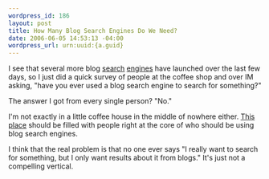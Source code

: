 ```yaml
--- 
wordpress_id: 186
layout: post
title: How Many Blog Search Engines Do We Need?
date: 2006-06-05 14:53:13 -04:00
wordpress_url: urn:uuid:{a.guid}
---
```

<p>I see that several more blog <a href="http://www.techcrunch.com/2006/05/31/askcombloglines-launch-blog-search/" title="Finally! Bloglines Blog Search">search</a> <a href="http://www.techcrunch.com/2006/06/02/the-other-blog-search-engine-that-launched-yesterday/" title="The Other Blog Search Engine That Launched Yesterday">engines</a> have launched over the last few days, so I just did a quick survey of people at the coffee shop and over IM asking, "have you ever used a blog search engine to search for something?"</p>

<p>The answer I got from every single person?  "No."</p>

<p>I'm not exactly in a little coffee house in the middle of nowhere either.  <a href="http://www.ritualroasters.com/" title="Ritual Coffee Roasters">This place</a> should be filled with people right at the core of who should be using blog search engines.</p>

<p>I think that the real problem is that no one ever says "I really want to search for something, but I only want results about it from blogs."  It's just not a compelling vertical.</p>
